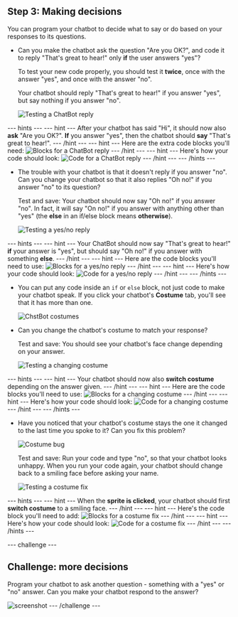 ## Step 3: Making decisions

You can program your chatbot to decide what to say or do based on your responses to its questions.

+ Can you make the chatbot ask the question "Are you OK?", and code it to reply "That's great to hear!" only __if__ the user answers "yes"?

    To test your new code properly, you should test it __twice__, once with the answer "yes", and once with the answer "no".

    Your chatbot should reply "That's great to hear!" if you answer "yes", but say nothing if you answer "no".

    ![Testing a ChatBot reply](images/chatbot-if-test.png)

--- hints ---
--- hint ---
After your chatbot has said "Hi", it should now also __ask__ "Are you OK?". __If__ you answer "yes", then the chatbot should __say__ "That's great to hear!".
--- /hint ---
--- hint ---
Here are the extra code blocks you'll need:
![Blocks for a ChatBot reply](images/chatbot-if-blocks.png)
--- /hint ---
--- hint ---
Here's how your code should look:
![Code for a ChatBot reply](images/chatbot-if-code.png)
--- /hint ---
--- /hints ---

+ The trouble with your chatbot is that it doesn't reply if you answer "no". Can you change your chatbot so that it also replies "Oh no!" if you answer "no" to its question?

    Test and save: Your chatbot should now say "Oh no!" if you answer "no". In fact, it will say "On no!" if you answer with anything other than "yes" (the __else__ in an if/else block means __otherwise__).

    ![Testing a yes/no reply](images/chatbot-if-else-test.png)

--- hints ---
--- hint ---
Your ChatBot should now say "That's great to hear!" __if__ your answer is "yes", but should say "Oh no!" if you answer with something __else__.
--- /hint ---
--- hint ---
Here are the code blocks you'll need to use:
![Blocks for a yes/no reply](images/chatbot-if-else-blocks.png)
--- /hint ---
--- hint ---
Here's how your code should look:
![Code for a yes/no reply](images/chatbot-if-else-code.png)
--- /hint ---
--- /hints ---

+ You can put any code inside an `if` or `else` block, not just code to make your chatbot speak. If you click your chatbot's **Costume** tab, you'll see that it has more than one.

    ![ChstBot costumes](images/chatbot-costume-view.png)

+ Can you change the chatbot's costume to match your response?

    Test and save: You should see your chatbot's face change depending on your answer.

    ![Testing a changing costume](images/chatbot-costume-test.png)

--- hints ---
--- hint ---
Your chatbot should now also __switch costume__ depending on the answer given.
--- /hint ---
--- hint ---
Here are the code blocks you'll need to use:
![Blocks for a changing costume](images/chatbot-costume-blocks.png)
--- /hint ---
--- hint ---
Here's how your code should look:
![Code for a changing costume](images/chatbot-costume-code.png)
--- /hint ---
--- /hints ---

+ Have you noticed that your chatbot's costume stays the one it changed to the last time you spoke to it? Can you fix this problem?

    ![Costume bug](images/chatbot-costume-bug-test.png)

    Test and save: Run your code and type "no", so that your chatbot looks unhappy. When you run your code again, your chatbot should change back to a smiling face before asking your name.

    ![Testing a costume fix](images/chatbot-costume-fix-test.png)

--- hints ---
--- hint ---
When the __sprite is clicked__, your chatbot should first __switch costume__ to a smiling face.
--- /hint ---
--- hint ---
Here's the code block you'll need to add:
![Blocks for a costume fix](images/chatbot-costume-fix-blocks.png)
--- /hint ---
--- hint ---
Here's how your code should look:
![Code for a costume fix](images/chatbot-costume-fix-code.png)
--- /hint ---
--- /hints ---

--- challenge ---
## Challenge: more decisions

Program your chatbot to ask another question - something with a "yes" or "no" answer. Can you make your chatbot respond to the answer?

![screenshot](images/chatbot-joke.png)
--- /challenge ---
